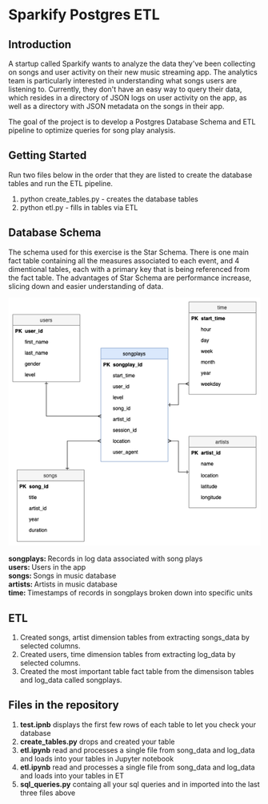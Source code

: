 # Sparkify Postgres ETL

## Introduction
A startup called Sparkify wants to analyze the data they've been collecting on songs and user activity on their new music streaming app. The analytics team is particularly interested in understanding what songs users are listening to. Currently, they don't have an easy way to query their data, which resides in a directory of JSON logs on user activity on the app, as well as a directory with JSON metadata on the songs in their app.

The goal of the project is to develop a Postgres Database Schema and ETL pipeline to optimize queries for song play analysis.
    
## Getting Started
Run two files below in the order that they are listed to create the database tables and run the ETL pipeline.

<ol>
<li>python create_tables.py - creates the database tables</li>
<li>python etl.py - fills in tables via ETL </li>
</ol>

## Database Schema
The schema used for this exercise is the Star Schema. There is one main fact table containing all the measures associated to each event, and 4 dimentional tables, each with a primary key that is being referenced from the fact table. The advantages of Star Schema are performance increase, slicing down and easier understanding of data.

![star schema](star_schema.png)

<b>songplays: </b>Records in log data associated with song plays<br>
<b>users: </b> Users in the app <br>
<b>songs: </b> Songs in music database <br>
<b>artists: </b> Artists in music database <br>
<b>time: </b> Timestamps of records in songplays broken down into specific units <br>

## ETL
<ol>
<li>Created songs, artist dimension tables from extracting songs_data by selected columns.</li>
<li>Created users, time dimension tables from extracting log_data by selected columns.</li>
<li>Created the most important table fact table from the dimensison tables and log_data called songplays.</li>
</ol>

## Files in the repository
<ol>
<li><b>test.ipnb</b> displays the first few rows of each table to let you check your database</li>

<li><b>create_tables.py</b> drops and created your table</li>

<li><b>etl.ipynb</b> read and processes a single file from song_data and log_data and loads into your tables in Jupyter notebook</li>

<li><b>etl.ipynb</b> read and processes a single file from song_data and log_data and loads into your tables in ET</li>

<li><b>sql_queries.py</b> containg all your sql queries and in imported into the last three files above</li>
</ol>

